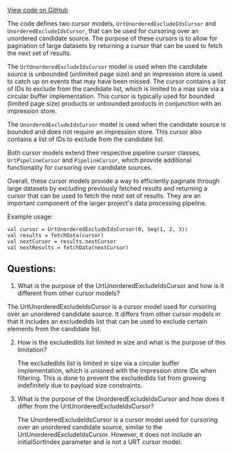 [View code on GitHub](https://github.com/misbahsy/the-algorithm/product-mixer/component-library/src/main/scala/com/twitter/product_mixer/component_library/model/cursor/UnorderedExcludeIdsCursor.scala)

The code defines two cursor models, `UrtUnorderedExcludeIdsCursor` and `UnorderedExcludeIdsCursor`, that can be used for cursoring over an unordered candidate source. The purpose of these cursors is to allow for pagination of large datasets by returning a cursor that can be used to fetch the next set of results. 

The `UrtUnorderedExcludeIdsCursor` model is used when the candidate source is unbounded (unlimited page size) and an impression store is used to catch up on events that may have been missed. The cursor contains a list of IDs to exclude from the candidate list, which is limited to a max size via a circular buffer implementation. This cursor is typically used for bounded (limited page size) products or unbounded products in conjunction with an impression store.

The `UnorderedExcludeIdsCursor` model is used when the candidate source is bounded and does not require an impression store. This cursor also contains a list of IDs to exclude from the candidate list.

Both cursor models extend their respective pipeline cursor classes, `UrtPipelineCursor` and `PipelineCursor`, which provide additional functionality for cursoring over candidate sources.

Overall, these cursor models provide a way to efficiently paginate through large datasets by excluding previously fetched results and returning a cursor that can be used to fetch the next set of results. They are an important component of the larger project's data processing pipeline. 

Example usage:

```
val cursor = UrtUnorderedExcludeIdsCursor(0, Seq(1, 2, 3))
val results = fetchData(cursor)
val nextCursor = results.nextCursor
val nextResults = fetchData(nextCursor)
```
## Questions: 
 1. What is the purpose of the UrtUnorderedExcludeIdsCursor and how is it different from other cursor models?
   
   The UrtUnorderedExcludeIdsCursor is a cursor model used for cursoring over an unordered candidate source. It differs from other cursor models in that it includes an excludedIds list that can be used to exclude certain elements from the candidate list.

2. How is the excludedIds list limited in size and what is the purpose of this limitation?
   
   The excludedIds list is limited in size via a circular buffer implementation, which is unioned with the impression store IDs when filtering. This is done to prevent the excludedIds list from growing indefinitely due to payload size constraints.

3. What is the purpose of the UnorderedExcludeIdsCursor and how does it differ from the UrtUnorderedExcludeIdsCursor?
   
   The UnorderedExcludeIdsCursor is a cursor model used for cursoring over an unordered candidate source, similar to the UrtUnorderedExcludeIdsCursor. However, it does not include an initialSortIndex parameter and is not a URT cursor model.